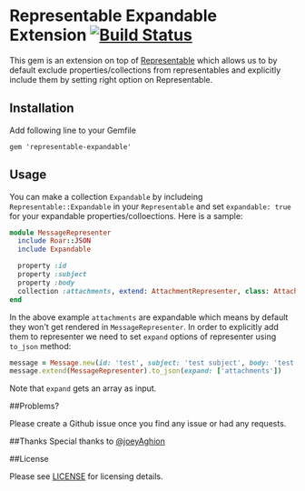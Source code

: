 # Representable Expandable Extension [![Build Status](https://travis-ci.org/ashkan18/representable-expandable.svg?branch=master)](https://travis-ci.org/ashkan18/representable-expandable)

This gem is an extension on top of [Representable](https://github.com/apotonick/representable) which allows us to by default exclude properties/collections from representables and explicitly include them by setting right option on Representable. 

## Installation
Add following line to your Gemfile

```
gem 'representable-expandable'
```

## Usage
You can make a collection `Expandable` by includeing `Representable::Expandable` in your `Representable` and set `expandable: true` for your expandable properties/colloections. Here is a sample:

```ruby
module MessageRepresenter
  include Roar::JSON
  include Expandable

  property :id
  property :subject
  property :body
  collection :attachments, extend: AttachmentRepresenter, class: Attachment, expandable: true
end
```

In the above example `attachments` are expandable which means by default they won't get rendered in `MessageRepresenter`. In order to explicitly add them to representer we need to set `expand` options of representer using `to_json` method:

```ruby
message = Message.new(id: 'test', subject: 'test subject', body: 'test body', attachments: ['1', '2'])
message.extend(MessageRepresenter).to_json(expand: ['attachments'])
```
Note that `expand` gets an array as input.


##Problems?

Please create a Github issue once you find any issue or had any requests.

##Thanks
Special thanks to [@joeyAghion](https://github.com/joeyAghion) 

##License

Please see [LICENSE](LICENSE) for licensing details.
